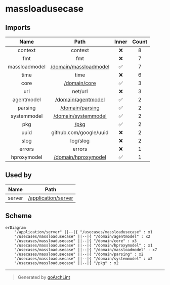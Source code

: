 # massloadusecase

## Imports

|     Name      |                        Path                         | Inner | Count |
|:-------------:|:---------------------------------------------------:|:-----:|:-----:|
|    context    |                       context                       |  ❌   |   8   |
|      fmt      |                         fmt                         |  ❌   |   7   |
| massloadmodel | [/domain/massloadmodel](../domain/massloadmodel.md) |  ✅   |   7   |
|     time      |                        time                         |  ❌   |   6   |
|     core      |          [/domain/core](../domain/core.md)          |  ✅   |   3   |
|      url      |                       net/url                       |  ❌   |   3   |
|  agentmodel   |    [/domain/agentmodel](../domain/agentmodel.md)    |  ✅   |   2   |
|    parsing    |       [/domain/parsing](../domain/parsing.md)       |  ✅   |   2   |
|  systemmodel  |   [/domain/systemmodel](../domain/systemmodel.md)   |  ✅   |   2   |
|      pkg      |                  [/pkg](../pkg.md)                  |  ✅   |   2   |
|     uuid      |               github.com/google/uuid                |  ❌   |   2   |
|     slog      |                      log/slog                       |  ❌   |   2   |
|    errors     |                       errors                        |  ❌   |   1   |
|  hproxymodel  |   [/domain/hproxymodel](../domain/hproxymodel.md)   |  ✅   |   1   |

## Used by

|  Name  |                      Path                       |
|:------:|:-----------------------------------------------:|
| server | [/application/server](../application/server.md) |

## Scheme

```mermaid
erDiagram
    "/application/server" ||--|{ "/usecases/massloadusecase" : x1
    "/usecases/massloadusecase" ||--|{ "/domain/agentmodel" : x2
    "/usecases/massloadusecase" ||--|{ "/domain/core" : x3
    "/usecases/massloadusecase" ||--|{ "/domain/hproxymodel" : x1
    "/usecases/massloadusecase" ||--|{ "/domain/massloadmodel" : x7
    "/usecases/massloadusecase" ||--|{ "/domain/parsing" : x2
    "/usecases/massloadusecase" ||--|{ "/domain/systemmodel" : x2
    "/usecases/massloadusecase" ||--|{ "/pkg" : x2
```

---

> Generated by [goArchLint](https://github.com/gbh007/goarchlint)
